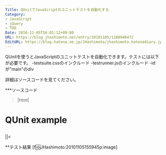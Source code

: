 ```yaml
---
Title: QUnitでJavaScriptのユニットテストを自動化する
Category:
- JavaScript
- jQuery
- TDD
Date: 2010-11-05T16:01:12+09:00
URL: https://blog.jhashimoto.net/entry/20101105/1288940472
EditURL: https://blog.hatena.ne.jp/JHashimoto/jhashimoto.hatenadiary.jp/atom/entry/12921228815717258598
---
```


QUnitを使うとJavaScriptのユニットテストを自動化できます。テストには以下が必要です。
-testsuite.cssのインクルード
-testrunner.jsのインクルード
-idが"main"のdiv

詳細はソースコードを見てください。

***ソースコード
>|html|
<!DOCTYPE HTML PUBLIC "-//W3C//DTD HTML 4.01//EN" "http://www.w3.org/TR/html4/strict.dtd">
<html>
<head>
<meta http-equiv="Content-Type" content="text/html; charset=utf-8" />
<title>QUnit sample</title>
<script src="http://code.jquery.com/jquery-latest.js">
</script>
<link rel="stylesheet" href="http://dev.jquery.com/view/trunk/qunit/testsuite.css"
	type="text/css" media="screen" />
<script type="text/javascript" src="http://dev.jquery.com/view/trunk/qunit/testrunner.js">
</script>
<script type="text/javascript">
$(function () {
	try {
		// ここにテストケースを書く
		test("a basic test example", function () {
			// 第１引数がtrueか？
			ok(true, "this test is fine");

			var value = "hello";
			// 第１引数と第２引数が一致しているか？
			equals("hello", value, "We expect value to be hello");
		});
	}
	catch (e) {
	}
});
</script>
</head>
<body>
<h1>
	QUnit example</h1>
<h2 id="banner">
</h2>
<h2 id="userAgent">
</h2>
<ol id="tests">
</ol>
<div id="main">
</div>
</body>
</html>
||<

**テスト結果
[f:id:JHashimoto:20101105155945p:image]
